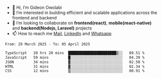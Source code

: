 - 👋 Hi, I’m Gideon Owolabi
- 👀 I’m interested in building efficient and scalable applications across the frontend and backend
- 💞️ I’m looking to collaborate on <b>frontend(react)</b>, <b>mobile(react-native)</b> and <b>backend(Nodejs, Laravel)</b> projects
- 📫 How to reach me <a href="mailto:gideoniyin2021@gmail.com">Mail</a>, <a href="https://www.linkedin.com/in/gideon-owolabi-9b667a232/">LinkedIn</a> and <a href="https://wa.me/2348055377085">Whatsapp</a>

<!---
gude1/gude1 is a ✨ special ✨ repository because its `README.md` (this file) appears on your GitHub profile.
You can click the Preview link to take a look at your changes.
--->

<!--START_SECTION:waka-->

```txt
From: 29 March 2025 - To: 05 April 2025

TypeScript   20 hrs 20 mins  ██████████████████████▒░░   89.51 %
JavaScript   59 mins         █░░░░░░░░░░░░░░░░░░░░░░░░   04.39 %
JSON         34 mins         ▓░░░░░░░░░░░░░░░░░░░░░░░░   02.50 %
HTML         31 mins         ▓░░░░░░░░░░░░░░░░░░░░░░░░   02.34 %
CSS          12 mins         ▒░░░░░░░░░░░░░░░░░░░░░░░░   00.91 %
```

<!--END_SECTION:waka-->
